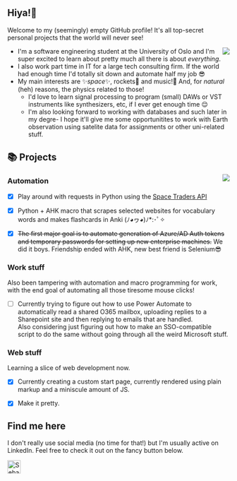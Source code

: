 ## Hiya!👋


Welcome to my (seemingly) empty GitHub profile! It's all top-secret personal projects that the world will never see! 

<img align="right" src="https://github-readme-stats-sebastianhuus.vercel.app/api?username=sebastianhuus&count_private=true&show_icons=true&theme=jolly&hide_title=true" />

- I'm a software engineering student at the University of Oslo and I'm super excited to learn about pretty much all there is about *everything*. 
- I also work part time in IT for a large tech consulting firm. If the world had enough time I'd totally sit down and automate half my job 😎
- My main interests are ✨*space*✨, rockets🚀 and music!🎵 And, for *natural* (heh) reasons, the physics related to those!
  - I'd love to learn signal processing to program (small) DAWs or VST instruments like synthesizers, etc, if I ever get enough time 😌
  - I'm also looking forward to working with databases and such later in my degre- I hope it'll give me some opportunitites to work with Earth observation using satelite data for assignments or other uni-related stuff. 

## 📚 Projects

<img align="right" src="https://github-readme-stats-sebastianhuus.vercel.app/api/top-langs/?username=sebastianhuus&count_private=true&theme=jolly&langs_count=10" />

### Automation
- [x] Play around with requests in Python using the [Space Traders API](https://spacetraders.io/)

- [x] Python + AHK macro that scrapes selected websites for vocabulary words and makes flashcards in Anki (ﾉ◕ヮ◕)ﾉ*:･ﾟ✧

- [x] ~~The first major goal is to automate generation of Azure/AD Auth tokens and temporary passwords for setting up new enterprise machines.~~ We did it boys. Friendship ended with AHK, new best friend is Selenium😎

### Work stuff
Also been tampering with automation and macro programming for work, with the end goal of automating all those tiresome mouse clicks!

- [ ] Currently trying to figure out how to use Power Automate to automatically read a shared O365 mailbox, uploading replies to a Sharepoint site and then replying to emails that are handled. <br> Also considering just figuring out how to make an SSO-compatible script to do the same without going through all the weird Microsoft stuff. 

### Web stuff
Learning a slice of web development now. 
- [x] Currently creating a custom start page, currently rendered using plain markup and a miniscule amount of JS.
- [X] Make it pretty.


## Find me here
I don't really use social media (no time for that!) but I'm usually active on LinkedIn. Feel free to check it out on the fancy button below.

<a href="https://www.linkedin.com/in/sebastian-huus/">
<img src="https://brand.linkedin.com/content/dam/me/business/en-us/amp/brand-site/v2/bg/LI-Bug.svg.original.svg" alt="Sebastian Huus | LinkedIn" width="30px">
</a>

<!--
**sebastianhuus/sebastianhuus** is a ✨ _special_ ✨ repository because its `README.md` (this file) appears on your GitHub profile.

Here are some ideas to get you started:

- 🔭 I’m currently working on ...
- 🌱 I’m currently learning ...
- 👯 I’m looking to collaborate on ...
- 🤔 I’m looking for help with ...
- 💬 Ask me about ...
- 📫 How to reach me: ...
- 😄 Pronouns: ...
- ⚡ Fun fact: ...
-->
